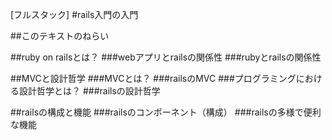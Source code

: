 [フルスタック]
#rails入門の入門

##このテキストのねらい

##ruby on railsとは？
###webアプリとrailsの関係性
###rubyとrailsの関係性

##MVCと設計哲学
###MVCとは？
###railsのMVC
###プログラミングにおける設計哲学とは？
###railsの設計哲学

##railsの構成と機能
###railsのコンポーネント（構成）
###railsの多様で便利な機能
